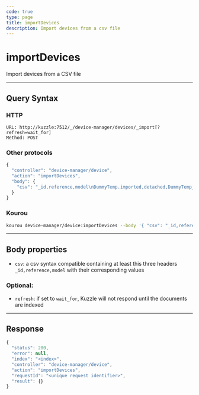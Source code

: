 ```yaml
---
code: true
type: page
title: importDevices
description: Import devices from a csv file
---
```


# importDevices

Import devices from a CSV file

---

## Query Syntax

### HTTP

```http
URL: http://kuzzle:7512/_/device-manager/devices/_import[?refresh=wait_for]
Method: POST
```

### Other protocols

```js
{
  "controller": "device-manager/device",
  "action": "importDevices",
  "body": {
    "csv": "_id,reference,model\nDummyTemp.imported,detached,DummyTemp_imported"
  }
}
```

### Kourou

```bash
kourou device-manager/device:importDevices --body '{ "csv": "_id,reference,model\nDummyTemp.imported,detached,DummyTemp_imported" }'
```
---

## Body properties

- `csv`: a csv syntax compatible containing at least this three headers `_id,reference,model` with their corresponding values

### Optional:

- `refresh`: if set to `wait_for`, Kuzzle will not respond until the documents are indexed

---

## Response

```js
{
  "status": 200,
  "error": null,
  "index": "<index>",
  "controller": "device-manager/device",
  "action": "importDevices",
  "requestId": "<unique request identifier>",
  "result": {}
}
```
